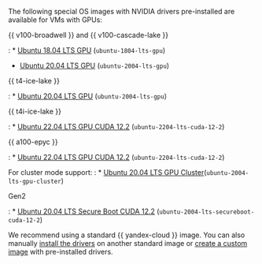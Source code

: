 The following special OS images with NVIDIA drivers pre-installed are available for VMs with GPUs:

{{ v100-broadwell }} and {{ v100-cascade-lake }}

: * [Ubuntu 18.04 LTS GPU](/marketplace/products/yc/ubuntu-18-04-lts-gpu) (`ubuntu-1804-lts-gpu`)
  * [Ubuntu 20.04 LTS GPU](/marketplace/products/yc/ubuntu-20-04-lts-gpu) (`ubuntu-2004-lts-gpu`)

{{ t4-ice-lake }}

: * [Ubuntu 20.04 LTS GPU](/marketplace/products/yc/ubuntu-20-04-lts-gpu) (`ubuntu-2004-lts-gpu`)

{{ t4i-ice-lake }}

: * [Ubuntu 22.04 LTS GPU CUDA 12.2](/marketplace/products/yc/ubuntu-2204-lts-cuda-12-2) (`ubuntu-2204-lts-cuda-12-2`)

{{ a100-epyc }}

: * [Ubuntu 22.04 LTS GPU CUDA 12.2](/marketplace/products/yc/ubuntu-2204-lts-cuda-12-2) (`ubuntu-2204-lts-cuda-12-2`)

  For cluster mode support:
: * [Ubuntu 20.04 LTS GPU Cluster](/marketplace/products/yc/ubuntu-2004-lts-gpu-cluster)(`ubuntu-2004-lts-gpu-cluster`)

Gen2

: * [Ubuntu 20.04 LTS Secure Boot CUDA 12.2](/marketplace/products/yc/ubuntu-2004-lts-secureboot-cuda-12-2) (`ubuntu-2004-lts-secureboot-cuda-12-2`)

We recommend using a standard {{ yandex-cloud }} image. You can also manually [install the drivers](../../compute/operations/vm-operate/install-nvidia-drivers.md) on another standard image or [create a custom image](../../compute/operations/image-create/custom-image.md) with pre-installed drivers.